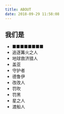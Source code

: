 ```yaml
---
title: ABOUT
date: 2018-09-29 11:58:08
---
```




## 我们是

- ■■■■■■■■
- 追逐篝火之人
- 地球救济猎人
- 盖亚
- 守护者
- 德鲁伊
- 改改人
- 罚吹
- 罚黑
- 星之人
- 渡船人